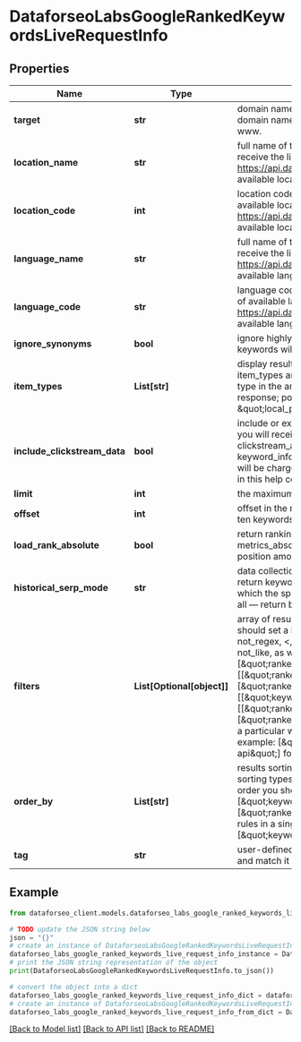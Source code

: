 # DataforseoLabsGoogleRankedKeywordsLiveRequestInfo


## Properties

Name | Type | Description | Notes
------------ | ------------- | ------------- | -------------
**target** | **str** | domain name or page url required field the domain name of the target website or URL of the target webpage; the domain name must be specified without https:// or www.; the webpage URL must be specified with https:// or www. | [optional] 
**location_name** | **str** | full name of the location optional field if you use this field, you don’t need to specify location_code you can receive the list of available locations with their location_name by making a separate request to the https://api.dataforseo.com/v3/dataforseo_labs/locations_and_languages ignore this field to get the results for all available locations example: United Kingdom | [optional] 
**location_code** | **int** | location code optional field if you use this field, you don’t need to specify location_name you can receive the list of available locations with their location_code by making a separate request to the https://api.dataforseo.com/v3/dataforseo_labs/locations_and_languages ignore this field to get the results for all available locations example: 2840 | [optional] 
**language_name** | **str** | full name of the language optional field if you use this field, you don’t need to specify language_code you can receive the list of available languages with their language_name by making a separate request to the https://api.dataforseo.com/v3/dataforseo_labs/locations_and_languages ignore this field to get the results for all available languages example: English | [optional] 
**language_code** | **str** | language code optional field if you use this field, you don’t need to specify language_name you can receive the list of available languages with their language_code by making a separate request to the https://api.dataforseo.com/v3/dataforseo_labs/locations_and_languages ignore this field to get the results for all available languages example: en | [optional] 
**ignore_synonyms** | **bool** | ignore highly similar keywords optional field if set to true only core keywords will be returned, all highly similar keywords will be excluded; default value: false | [optional] 
**item_types** | **List[str]** | display results by item type optional field indicates the type of search results included in the response Note: if the item_types array contains item types that are different from organic, the results will be ordered by the first item type in the array; you will not be able to sort and filter results by the types of search results not included in the response; possible values: [\&quot;organic\&quot;, \&quot;paid\&quot;, \&quot;featured_snippet\&quot;, \&quot;local_pack\&quot;] default value: [\&quot;organic\&quot;, \&quot;paid\&quot;] | [optional] 
**include_clickstream_data** | **bool** | include or exclude data from clickstream-based metrics in the result optional field if the parameter is set to true, you will receive clickstream_keyword_info, clickstream_etv, clickstream_gender_distribution, clickstream_age_distribution, keyword_info_normalized_with_clickstream, and keyword_info_normalized_with_bing fields in the response default value: false with this parameter enabled, you will be charged double the price for the request learn more about how clickstream-based metrics are calculated in this help center article | [optional] 
**limit** | **int** | the maximum number of returned keywords optional field default value: 100 maximum value: 1000 | [optional] 
**offset** | **int** | offset in the results array of returned keywords optional field default value: 0 if you specify the 10 value, the first ten keywords in the results array will be omitted and the data will be provided for the successive keywords | [optional] 
**load_rank_absolute** | **bool** | return rankings distribution by rank_absolute optional field default value: false if set to true, we will return the field metrics_absolute containing rankings distribution by the rank_absolute parameter that indicates the result’s position among all SERP elements | [optional] 
**historical_serp_mode** | **str** | data collection mode optional field you can use this field to filter the results; possible types of filtering: live — return keywords for which the specified target currently has ranking results in SERP; lost — return keywords for which the specified target had previously had ranking results in SERP, but didn’t have them during the last check; all — return both types of keywords. default value: live | [optional] 
**filters** | **List[Optional[object]]** | array of results filtering parameters optional field you can add several filters at once (8 filters maximum) you should set a logical operator and, or between the conditions the following operators are supported: regex, not_regex, &lt;, &lt;&#x3D;, &gt;, &gt;&#x3D;, &#x3D;, &lt;&gt;, in, not_in, ilike, not_ilike, like, not_like you can use the % operator with like and not_like, as well as ilike and not_ilike to match any string of zero or more characters example: [\&quot;ranked_serp_element.serp_item.rank_group\&quot;,\&quot;&lt;&#x3D;\&quot;,10] [[\&quot;ranked_serp_element.serp_item.rank_group\&quot;,\&quot;&lt;&#x3D;\&quot;,10], \&quot;and\&quot;, [\&quot;ranked_serp_element.serp_item.type\&quot;,\&quot;&lt;&gt;\&quot;,\&quot;paid\&quot;]] [[\&quot;keyword_data.keyword_info.search_volume\&quot;,\&quot;&lt;&gt;\&quot;,0], \&quot;and\&quot;, [[\&quot;ranked_serp_element.serp_item.type\&quot;,\&quot;&lt;&gt;\&quot;,\&quot;paid\&quot;],\&quot;or\&quot;,[\&quot;ranked_serp_element.serp_item.is_malicious\&quot;,\&quot;&#x3D;\&quot;,false]]] if you want to get the keywords a particular webpage ranks for, specify the filter by the ranked_serp_element.serp_item.relative_url parameter example: [\&quot;ranked_serp_element.serp_item.relative_url\&quot;, \&quot;&#x3D;\&quot;, \&quot;/apis/rank-tracker-api\&quot;] for more information about filters, please refer to Dataforseo Labs – Filters or this help center guide | [optional] 
**order_by** | **List[str]** | results sorting rules optional field you can use the same values as in the filters array to sort the results possible sorting types: asc – results will be sorted in the ascending order desc – results will be sorted in the descending order you should use a comma to set up a sorting type example: [\&quot;keyword_data.keyword_info.competition,desc\&quot;] default rule: [\&quot;ranked_serp_element.serp_item.rank_group,asc\&quot;] note that you can set no more than three sorting rules in a single request you should use a comma to separate several sorting rules example: [\&quot;keyword_data.keyword_info.search_volume,desc\&quot;,\&quot;keyword_data.keyword_info.cpc,desc\&quot;] | [optional] 
**tag** | **str** | user-defined task identifier optional field the character limit is 255 you can use this parameter to identify the task and match it with the result you will find the specified tag value in the data object of the response | [optional] 

## Example

```python
from dataforseo_client.models.dataforseo_labs_google_ranked_keywords_live_request_info import DataforseoLabsGoogleRankedKeywordsLiveRequestInfo

# TODO update the JSON string below
json = "{}"
# create an instance of DataforseoLabsGoogleRankedKeywordsLiveRequestInfo from a JSON string
dataforseo_labs_google_ranked_keywords_live_request_info_instance = DataforseoLabsGoogleRankedKeywordsLiveRequestInfo.from_json(json)
# print the JSON string representation of the object
print(DataforseoLabsGoogleRankedKeywordsLiveRequestInfo.to_json())

# convert the object into a dict
dataforseo_labs_google_ranked_keywords_live_request_info_dict = dataforseo_labs_google_ranked_keywords_live_request_info_instance.to_dict()
# create an instance of DataforseoLabsGoogleRankedKeywordsLiveRequestInfo from a dict
dataforseo_labs_google_ranked_keywords_live_request_info_from_dict = DataforseoLabsGoogleRankedKeywordsLiveRequestInfo.from_dict(dataforseo_labs_google_ranked_keywords_live_request_info_dict)
```
[[Back to Model list]](../README.md#documentation-for-models) [[Back to API list]](../README.md#documentation-for-api-endpoints) [[Back to README]](../README.md)


